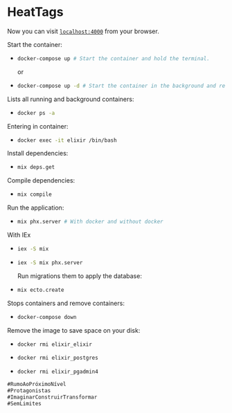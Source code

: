 # HeatTags

Now you can visit [`localhost:4000`](http://localhost:4000) from your browser.

Start the container:

- ```bash
  docker-compose up # Start the container and hold the terminal.
  ```
  or
- ```bash
  docker-compose up -d # Start the container in the background and release the terminal.
  ```

Lists all running and background containers:

- ```bash
  docker ps -a
  ```

Entering in container:

- ```bash
  docker exec -it elixir /bin/bash
  ```

Install dependencies:

- ```bash
  mix deps.get
  ```

Compile dependencies:

- ```bash
  mix compile
  ```

Run the application:

- ```bash
  mix phx.server # With docker and without docker
  ```

With IEx

- ```bash
  iex -S mix
  ```
- ```bash
  iex -S mix phx.server
  ```

  Run migrations them to apply the database:

- ```bash
  mix ecto.create
  ```

Stops containers and remove containers:

- ```bash
  docker-compose down
  ```

Remove the image to save space on your disk:

- ```bash
  docker rmi elixir_elixir
  ```
- ```bash
  docker rmi elixir_postgres
  ```
- ```bash
  docker rmi elixir_pgadmin4
  ```

```markdown
#RumoAoPróximoNível
#Protagonistas
#ImaginarConstruirTransformar
#SemLimites
```
